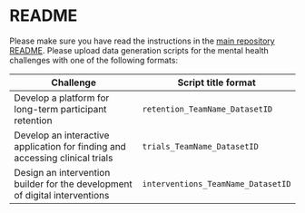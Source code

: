 # README

Please make sure you have read the instructions in the [main repository README](../README.md).
Please upload data generation scripts for the mental health challenges with one of the following formats:

| Challenge | Script title format |
|-----------|---------------------|
| Develop a platform for long-term participant retention | `retention_TeamName_DatasetID` |
| Develop an interactive application for finding and accessing clinical trials | `trials_TeamName_DatasetID` |
| Design an intervention builder for the development of digital interventions | `interventions_TeamName_DatasetID` |